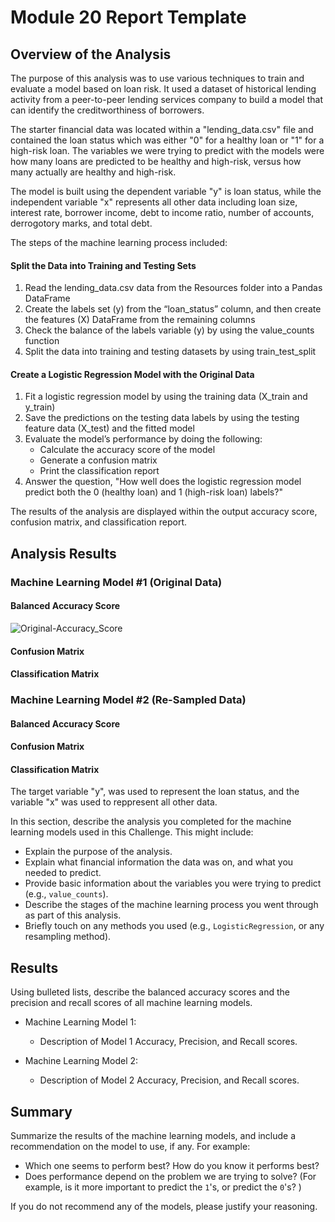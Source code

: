# Module 20 Report Template

## Overview of the Analysis

The purpose of this analysis was to use various techniques to train and evaluate a model based on loan risk. It used a dataset of historical lending activity from a peer-to-peer lending services company to build a model that can identify the creditworthiness of borrowers. 

The starter financial data was located within a "lending_data.csv" file and contained the loan status which was either "0" for a healthy loan or "1" for a high-risk loan. The variables we were trying to predict with the models were how many loans are predicted to be healthy and high-risk, versus how many actually are healthy and high-risk. 

The model is built using the dependent variable "y" is loan status, while the independent variable "x" represents all other data including loan size, interest rate, borrower income, debt to income ratio, number of accounts, derrogotory marks, and total debt. 

The steps of the machine learning process included:
#### Split the Data into Training and Testing Sets
1. Read the lending_data.csv data from the Resources folder into a Pandas DataFrame
2. Create the labels set (y) from the “loan_status” column, and then create the features (X) DataFrame from the remaining columns
3. Check the balance of the labels variable (y) by using the value_counts function
4. Split the data into training and testing datasets by using train_test_split

#### Create a Logistic Regression Model with the Original Data
1. Fit a logistic regression model by using the training data (X_train and y_train)
2. Save the predictions on the testing data labels by using the testing feature data (X_test) and the fitted model
3. Evaluate the model’s performance by doing the following:
    * Calculate the accuracy score of the model
    * Generate a confusion matrix
    * Print the classification report
4. Answer the question, "How well does the logistic regression model predict both the 0 (healthy loan) and 1 (high-risk loan) labels?"

The results of the analysis are displayed within the output accuracy score, confusion matrix, and classification report. 

## Analysis Results

### Machine Learning Model #1 (Original Data)
#### Balanced Accuracy Score
![Original-Accuracy_Score](https://github.com/user-attachments/assets/a04402fd-4acd-4a76-bb91-fffa5ceda1fb)



#### Confusion Matrix
#### Classification Matrix

### Machine Learning Model #2 (Re-Sampled Data)
#### Balanced Accuracy Score
#### Confusion Matrix
#### Classification Matrix


The target variable "y", was used to represent the loan status, and the variable "x" was used to reppresent all other data. 
 



In this section, describe the analysis you completed for the machine learning models used in this Challenge. This might include:

* Explain the purpose of the analysis.
* Explain what financial information the data was on, and what you needed to predict.
* Provide basic information about the variables you were trying to predict (e.g., `value_counts`).
* Describe the stages of the machine learning process you went through as part of this analysis.
* Briefly touch on any methods you used (e.g., `LogisticRegression`, or any resampling method).

## Results

Using bulleted lists, describe the balanced accuracy scores and the precision and recall scores of all machine learning models.

* Machine Learning Model 1:
  * Description of Model 1 Accuracy, Precision, and Recall scores.



* Machine Learning Model 2:
  * Description of Model 2 Accuracy, Precision, and Recall scores.

## Summary

Summarize the results of the machine learning models, and include a recommendation on the model to use, if any. For example:
* Which one seems to perform best? How do you know it performs best?
* Does performance depend on the problem we are trying to solve? (For example, is it more important to predict the `1`'s, or predict the `0`'s? )

If you do not recommend any of the models, please justify your reasoning.
